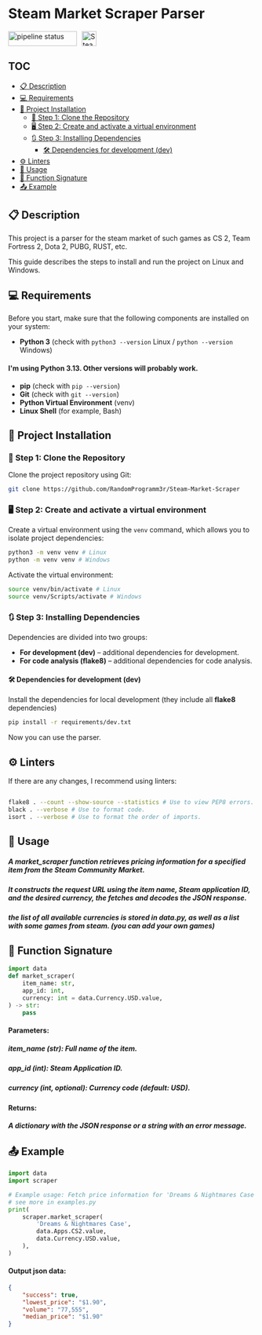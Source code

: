 # Steam Market Scraper Parser

<div 
	style="display: flex; 
	align-items: center;">
  <a 
	style="text-decoration: none; color: inherit; margin-right:10px;" 
    href="https://github.com/RandomProgramm3r/Steam-Market-Scraper/actions/workflows/linting.yml/">
    <img 
        src="https://github.com/RandomProgramm3r/Steam-Market-Scraper/actions/workflows/linting.yml/badge.svg" 
        alt="pipeline status" 
        height="30" 
        width="140">
  </a>
  <a 
    href="https://steamcommunity.com/market/">
    <img 
        src="https://steamcommunity.com/favicon.ico" 
        alt="Steam logo" 
        height="30" 
        width="30">
  </a>
</div>

## TOC

- [📋 Description](#-description)
- [💻 Requirements](#-requirements)
- [🚀 Project Installation](#-project-installation)
	- [📂 Step 1: Clone the Repository](#-step-1-clone-the-repository)
	- [🖥 Step 2: Create and activate a virtual environment](#-step-2-create-and-activate-a-virtual-environment)
	- [🔃 Step 3: Installing Dependencies](#-step-3-installing-dependencies)
		- [🛠️ Dependencies for development (dev)](#%EF%B8%8F-dependencies-for-development-dev)
- [⚙ Linters](#-linters)
- [🧩 Usage](#-usage)
- [🔨 Function Signature](#-function-signature)
- [📤 Example](#-example)


## 📋 Description

This project is a parser for the steam market of such games as CS 2, Team Fortress 2, Dota 2, PUBG, RUST, etc.


This guide describes the steps to install and run the project on Linux and Windows.


## 💻 Requirements

Before you start, make sure that the following components are installed on your system:

- **Python 3** (check with `python3 --version` Linux / `python --version` Windows)
#### I'm using Python 3.13. Other versions will probably work.
- **pip** (check with `pip --version`)
- **Git** (check with `git --version`)
- **Python Virtual Environment** (venv)
- **Linux Shell** (for example, Bash)

## 🚀 Project Installation

### 📂 Step 1: Clone the Repository

Clone the project repository using Git:

```bash
git clone https://github.com/RandomProgramm3r/Steam-Market-Scraper
```

### 🖥 Step 2: Create and activate a virtual environment

Create a virtual environment using the `venv` command, which allows you to isolate project dependencies:

```bash
python3 -m venv venv # Linux
python -m venv venv # Windows
```

Activate the virtual environment:

```bash
source venv/bin/activate # Linux
source venv/Scripts/activate # Windows
```

### 🔃 Step 3: Installing Dependencies

Dependencies are divided into two groups:

- **For development (dev)** – additional dependencies for development.
- **For code analysis (flake8)** – additional dependencies for code analysis.

#### 🛠️ Dependencies for development (dev)

Install the dependencies for local development (they include all **flake8** dependencies)

```bash
pip install -r requirements/dev.txt
```

Now you can use the parser. 


## ⚙ Linters

If there are any changes, I recommend using linters:

```bash

flake8 . --count --show-source --statistics # Use to view PEP8 errors.
black . --verbose # Use to format code.
isort . --verbose # Use to format the order of imports.
```


## 🧩 Usage
##### A market_scraper function retrieves pricing information for a specified item from the Steam Community Market. 
##### It constructs the request URL using the item name, Steam application ID, and the desired currency, the fetches and decodes the JSON response.

##### the list of all available currencies is stored in data.py, as well as a list with some games from steam. (you can add your own games)

## 🔨 Function Signature
```python
import data
def market_scraper(
    item_name: str,
    app_id: int,
    currency: int = data.Currency.USD.value,
) -> str:
	pass
```

#### Parameters:
##### item_name (str): Full name of the item.
##### app_id (int): Steam Application ID.
##### currency (int, optional): Currency code (default: USD).

#### Returns:
##### A dictionary with the JSON response or a string with an error message.


## 📤 Example

```python
import data
import scraper

# Example usage: Fetch price information for 'Dreams & Nightmares Case' in USD for the CS2 app.
# see more in examples.py
print(
    scraper.market_scraper(
        'Dreams & Nightmares Case',
        data.Apps.CS2.value,
        data.Currency.USD.value,
    ),
)
```
#### Output json data:
```json
{
    "success": true,
    "lowest_price": "$1.90",
    "volume": "77,555",
    "median_price": "$1.90"
}
```